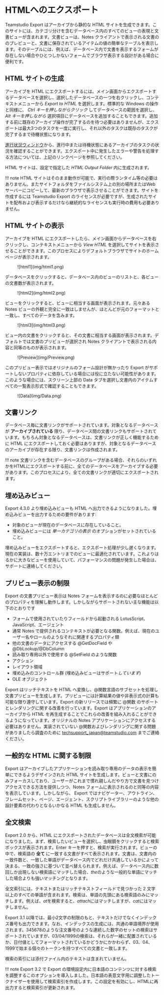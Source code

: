 # HTMLへのエクスポート

Teamstudio Export はアーカイブから静的な HTML サイトを生成できます。このサイトには、カテゴリ分けを含むデータベース内のすべてのビューの表現と文書ビューが含まれます。文書ビューは、Notes クライアントで表示される文書ののプレビューと、文書に保存されているアイテムの値の簡単なテーブルを表示します。そのテーブルには、例えば、データベース内で文書を表示するフォームが存在しない場合やひとつしかないフォームでブラウザ表示する設計がある場合に便利です。

## HTML サイトの生成
アーカイブを HTML にエクスポートするには、メイン画面からエクスポートするデータベースを選択し、選択したデータベースの一つを右クリックし、コンテキストメニューから *Export to HTML* を選択します。標準的な Windows の操作と同様に、 *Ctrl キーを押しながらクリック* してデータベースの範囲を選択し、 *Alt キーを押しながら* 選択項目にデータベースを追加することもできます。追加する前に既存のアーカイブ操作が完了するのを待つ必要はありませんが、エクスポートは最大3つのタスクを一度に実行し、それ以外のタスクは既存のタスクが完了するまで待機状態になります。

[進行状況ウィンドウ](progress.md)から、進行中または待機状態にあるアーカイブのタスクの状況を確認することができます。エクスポート中に発生したエラーや警告を処理する方法については、上記のリンクページを参照してください。

HTML サイトは、設定で指定した *HTML Output Folder* 内に生成されます。

!!! note
    HTML サイトはそのまま動作が可能で、実行の際ランタイム等の必要はありません。またサイトフォルダをファイルシステム上の別の場所またはWebサーバーにコピーして、最新のブラウザで表示させることができます。サイトを作成するには Teamstudio Export のライセンスが必要ですが、生成されたサイトを配布および表示するだけなら継続的なライセンスも実行時の費用も必要ありません。
    
## HTML サイトの表示
アーカイブを HTML にエクスポートしたら、メイン画面からデータベースを右クリックし、コンテキストメニューから *View HTML* を選択してサイトを表示させることができます。このプロセスによりデフォルトブラウザでサイトのホームページが表示されます。

<figure markdown="1">
  ![html1](img/html1.png)
</figure>

データベースをクリックすると、データベース内のビューのリストと、各ビューの文書数が表示されます。

<figure markdown="1">
   ![html2](img/html2.png)
</figure>

ビューをクリックすると、ビューに相当する画面が表示されます。元々ある Notes ビューの外観と完全に一致はしませんが、ほとんどが元のフォーマットと一致し、すべてのデータを含みます。

<figure markdown="1">
  ![html3](img/html3.png)
</figure>

ビュー内の文書をクリックすると、その文書に相当する画面が表示されます。デフォルトでは文書のプリビューが選択され Notes クライアントで表示される内容と同等のものが表示されます。

<figure markdown="1">
  ![Preview](img/Preview.png)
</figure>

このプリビュー表示ではオリジナルのフォーム設計が無かったり Export がサポートしないプロパティに依存している場合には役に立たない可能性があります。このような場合には、スクリーン上部の Data タブを選択し文書内のアイテムすべての一覧表示形式で確認することもできます。

<figure markdown="1">
  ![Data](img/Data.png)
</figure>

## 文書リンク
データベース毎に文書リンクがサポートされています。対象となるデータベースが **アーカイブされている** 限り、データベース間の文書リンクもサポートされています。もちろん対象となるデータベースは、文書リンクが正しく機能するために HTML にエクスポートしておく必要はありますが、対象となるデータベースのアーカイブが存在する限り、文書リンクは作成されます。

!!! note
    文書リンクを含むデータベースのグループがある場合、それらのいずれかをHTMLにエクスポートする前に、全てのデータベースをアーカイブする必要があります。このプロセスにより、全ての文書リンクが適切にエクスポートされます。

## 埋め込みビュー
Export 4.3.0 より埋め込みビューも HTML へ出力できるようになりました。埋め込みビューを出力するための要件があります:

* 対象のビューが現在のデータベースに存在していること。
* 埋め込みビューには *単一カテゴリの表示* のオプションがセットされていること。

埋め込みビューをエクスポートすると、エクスポート処理が少し遅くなります。現在の実装は、数十万エントリまでのビューに最適化されています。これよりはるかに大きなビューを使用していて、パフォーマンスの問題が発生した場合は、サポートに連絡してください。

## プリビュー表示の制限
Export の文書プリビュー表示は Notes フォームを表示するのに必要なほとんどのプロパティを理解し動作します。しかしながらサポートされない主な機能は以下のとおりです

* フォームで使用されていたりフィールドから起動される LotusScript、JavaScript、エージェント
* 通常 Notes で提供されるコンテキストが必要となる関数。例えば、現在のユーザー名やロールのようなそれに関連するプロパティ類
* 他の文書のデータにアクセスする @GetDocField や @DbLookup/@DbColumn
* 読み取り専用以外で使用する @SetField のような関数
* アクション
* レイアウト領域
* 埋め込みのコントロール群 (埋め込みビューはサポート*しています*)
* OLE オブジェクト

Export はリッチテキストを HTML へ変換し、@関数言語のサブセットを処理し文書プリビューを生成します。プリビューには計算結果の値や非表示式の計算も可能な限り遵守しています。Export の新リリースでは頻繁に @関数 のサポートとレンダリングに関する改善を行っています。Export はアプリケーションのアーカイブから HTML を再生成することでこれらの改善を組み入れることができるようになっています。オリジナルの Notes アプリケーションにアクセスする必要はありません。実装されていない @関数およびレンダリングに関する問題がありましたら調査のために [techsupport_japan@teamstudio.com](mailto:techsupport@teamstudio.com) までご連絡ください。

## 一般的な HTML に関する制限
Export はアーカイブしたアプリケーションを読み取り専用のデータの表示を簡単にできるようデザインされた HTML サイトを生成します。ビューと文書にのみフォーカスしており、ユーザーがこれまで慣れ親しんだやり方で文書を見つけアクセスできる方法を提供しつつ、Notes フォームに表示されるのと同等の内容を表示しています。しかしながら、 Export ではナビゲーター、アウトライン、フレームセット、ページ、エージェント、スクリプトライブラリーのような他の設計要素の代わりとなるいかなる HTML も生成しません。

## 全文検索
Export 2.0 から、HTML にエクスポートされたデータベースは全文検索が可能になりました。まず、検索したいビューを選択し、虫眼鏡をクリックすると検索ボックスが表示されます。Enter キーを押すと、検索が実行されます。ビューの中で、検索語の **全て** に一致する文書がすべて表示されます。文書は、文書内の一致件数と、一致した単語がデータベース内でどれだけ共通しているかによって決まる、一致の強さに基づいて並べ替えられます。例えば、データベース内に数回しか出現しない検索語にマッチした場合、*the*のような一般的な単語にマッチした場合よりも強いマッチングとなります。

全文索引には、テキストまたはリッチテキストフィールドで見つかった 2 文字以上のすべての単語が含まれます。検索は、単語の先頭にある検索語のみにマッチします。例えば、*at*を検索すると、*attach*にはマッチしますが、*cat*にはマッチしません。

Export 3.1 以降では、最小2文字の制限のもと、テキストだけでなくインデックス番号も出力できます。なお、インデックスの生成には、共通の単語境界が使用されます。345678のような注文番号のような連続した数字のセットの検索はサポートされていますが、03/04/1999の検索は、それらが一緒に配置されているか、日付値としてフォーマットされているかどうかにかかわらず、03、04、1999で始まる個々のトークンを持つすべての文書と一致します。

検索の索引には添付ファイル内のテキストは含まれていません。

!!! note
    Export 3.2 で Export の環境設定内に日本語のコンテンツに対する検索を調整するこのオプションを導入しました。日本語の表意文字用に調整したトークナイザーを使用して検索索引を作成します。この設定を有効にし、HTMLに再出力すると検索索引が更新されます。
  